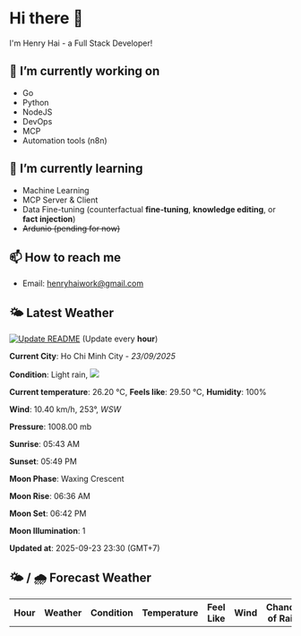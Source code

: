# Hi there 👋

I'm Henry Hai - a Full Stack Developer!

## 🔭 I’m currently working on

- Go
- Python
- NodeJS
- DevOps
- MCP
- Automation tools (n8n)

## 🌱 I’m currently learning

- Machine Learning
- MCP Server & Client
- Data Fine-tuning (counterfactual **fine‑tuning**, **knowledge editing**, or **fact injection**)
- ~~Ardunio (pending for now)~~

## 📫 How to reach me

- Email: <henryhaiwork@gmail.com>

## 🌤️ Latest Weather
[![Update README](https://github.com/henry0hai/henry0hai/actions/workflows/udpateReadme.yml/badge.svg)](https://github.com/henry0hai/henry0hai/actions/workflows/udpateReadme.yml)
(Update every **hour**)
<!-- CURRENT_WEATHER:START -->
**Current City**: Ho Chi Minh City - *23/09/2025*

**Condition**: Light rain, <img src="https://cdn.weatherapi.com/weather/64x64/night/296.png"/>

**Current temperature**: 26.20 °C, **Feels like**: 29.50 °C, **Humidity**: 100%

**Wind**: 10.40 km/h, 253°, *WSW*

**Pressure**: 1008.00 mb

**Sunrise**: 05:43 AM

**Sunset**: 05:49 PM

**Moon Phase**: Waxing Crescent

**Moon Rise**: 06:36 AM

**Moon Set**: 06:42 PM

**Moon Illumination**: 1

**Updated at**: 2025-09-23 23:30 (GMT+7)<!-- CURRENT_WEATHER:END -->

## 🌤️ / 🌧️ Forecast Weather
<!-- FORECAST_WEATHER:START -->
<table>
		<tr>
			<th>Hour</th>
			<th>Weather</th>
			<th>Condition</th>
			<th>Temperature</th>
			<th>Feel Like</th>
			<th>Wind</th>
			<th>Chance of Rain</th>
		</tr>
</table>
<!-- FORECAST_WEATHER:END -->
